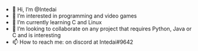 - 👋 Hi, I’m @Intedai
- 👀 I’m interested in programming and video games
- 🌱 I’m currently learning C and Linux
- 💞️ I’m looking to collaborate on any project that requires Python, Java or C and is interesting
- 📫 How to reach me: on discord at Intedai#9642

<!---
Intedai/Intedai is a ✨ special ✨ repository because its `README.md` (this file) appears on your GitHub profile.
You can click the Preview link to take a look at your changes.
--->
